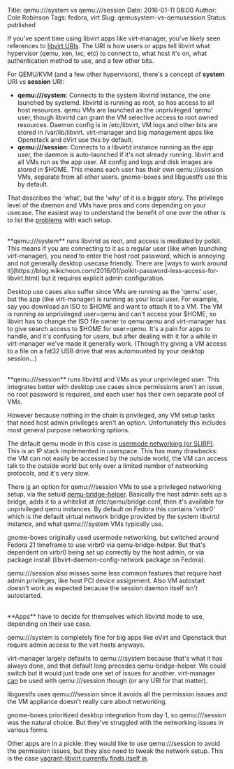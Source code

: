 Title: qemu:///system vs qemu:///session
Date: 2016-01-11 08:00
Author: Cole Robinson
Tags: fedora, virt
Slug: qemusystem-vs-qemusession
Status: published

If you've spent time using libvirt apps like virt-manager, you've likely seen references to [libvirt URIs](https://libvirt.org/uri.html). The URI is how users or apps tell libvirt what hypervisor (qemu, xen, lxc, etc) to connect to, what host it's on, what authentication method to use, and a few other bits. 

For QEMU/KVM (and a few other hypervisors), there's a concept of **system** URI vs **session** URI:

-   **qemu:///system**: Connects to the system libvirtd instance, the one launched by systemd. libvirtd is running as root, so has access to all host resources. qemu VMs are launched as the unprivileged 'qemu' user, though libvirtd can grant the VM selective access to root owned resources. Daemon config is in /etc/libvirt, VM logs and other bits are stored in /var/lib/libvirt. virt-manager and big management apps like Openstack and oVirt use this by default.
-   **qemu:///session**: Connects to a libvirtd instance running as the app user, the daemon is auto-launched if it's not already running. libvirt and all VMs run as the app user. All config and logs and disk images are stored in $HOME. This means each user has their own qemu:///session VMs, separate from all other users. gnome-boxes and libguestfs use this by default.


That describes the 'what', but the 'why' of it is a bigger story. The privilege level of the daemon and VMs have pros and cons depending on your usecase. The easiest way to understand the benefit of one over the other is to list the <u>problems</u> with each setup.

<br/>
**qemu:///system** runs libvirtd as root, and access is mediated by polkit. This means if you are connecting to it as a regular user (like when launching virt-manager), you need to enter the host root password, which is annoying and not generally desktop usecase friendly. There are [ways to work around it](https://blog.wikichoon.com/2016/01/polkit-password-less-access-for-libvirt.html) but it requires explicit admin configuration.

Desktop use cases also suffer since VMs are running as the 'qemu' user, but the app (like virt-manager) is running as your local user. For example, say you download an ISO to $HOME and want to attach it to a VM. The VM is running as unprivileged user=qemu and can't access your $HOME, so libvirt has to change the ISO file owner to qemu:qemu and virt-manager has to give search access to $HOME for user=qemu. It's a pain for apps to handle, and it's confusing for users, but after dealing with it for a while in virt-manager we've made it generally work. (Though try giving a VM access to a file on a fat32 USB drive that was automounted by your desktop session...)

<br/>
**qemu:///session** runs libvirtd and VMs as your unprivileged user. This integrates better with desktop use cases since permissions aren't an issue, no root password is required, and each user has their own separate pool of VMs.

However because nothing in the chain is privileged, any VM setup tasks that need host admin privileges aren't an option. Unfortunately this includes most general purpose networking options.

The default qemu mode in this case is [usermode networking (or SLIRP)](https://wiki.qemu.org/Documentation/Networking#User_Networking_.28SLIRP.29). This is an IP stack implemented in userspace. This has many drawbacks: the VM can not easily be accessed by the outside world, the VM can access talk to the outside world but only over a limited number of networking protocols, and it's very slow.

There <u>is</u> an option for qemu:///session VMs to use a privileged networking setup, via the setuid [qemu-bridge-helper](https://wiki.qemu.org/Features-Done/HelperNetworking). Basically the host admin sets up a bridge, adds it to a whitelist at /etc/qemu/bridge.conf, then it's available for unprivileged qemu instances. By default on Fedora this contains 'virbr0' which is the default virtual network bridge provided by the system libvirtd instance, and what qemu:///system VMs typically use.

gnome-boxes originally used usermode networking, but switched around Fedora 21 timeframe to use virbr0 via qemu-bridge-helper. But that's dependent on virbr0 being set up correctly by the host admin, or via package install (libvirt-daemon-config-network package on Fedora).

qemu:///session also misses some less common features that require host admin privileges, like host PCI device assignment. Also VM autostart doesn't work as expected because the session daemon itself isn't autostarted.

<br/>
**Apps** have to decide for themselves which libvirtd mode to use, depending on their use case.

qemu:///system is completely fine for big apps like oVirt and Openstack that require admin access to the virt hosts anyways.

virt-manager largely defaults to qemu:///system because that's what it has always done, and that default long precedes qemu-bridge-helper. We could switch but it would just trade one set of issues for another. virt-manager <u>can</u> be used with qemu:///session though (or any URI for that matter).

libguestfs uses qemu:///session since it avoids all the permission issues and the VM appliance doesn't really care about networking.

gnome-boxes prioritized desktop integration from day 1, so qemu:///session was the natural choice. But they've struggled with the networking issues in various forms.

Other apps are in a pickle: they would like to use qemu:///session to avoid the permission issues, but they also need to tweak the network setup. This is the case [vagrant-libvirt currently finds itself in](https://github.com/pradels/vagrant-libvirt/issues/272).
